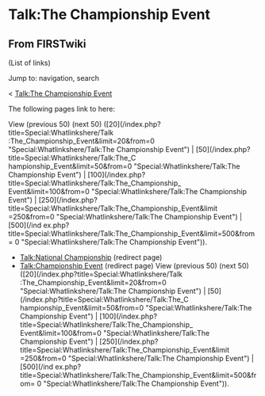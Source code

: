 # Talk:The Championship Event

## From FIRSTwiki

(List of links)

Jump to: navigation, search

< [Talk:The Championship Event](/index.php?title=Talk:The_Championship_Event&redirect=no "Talk:The
Championship Event")

The following pages link to here:

View (previous 50) (next 50) ([20](/index.php?title=Special:Whatlinkshere/Talk
:The_Championship_Event&limit=20&from=0 "Special:Whatlinkshere/Talk:The
Championship Event") | [50](/index.php?title=Special:Whatlinkshere/Talk:The_C
hampionship_Event&limit=50&from=0 "Special:Whatlinkshere/Talk:The Championship
Event") | [100](/index.php?title=Special:Whatlinkshere/Talk:The_Championship_
Event&limit=100&from=0 "Special:Whatlinkshere/Talk:The Championship Event") | [250](/index.php?title=Special:Whatlinkshere/Talk:The_Championship_Event&limit
=250&from=0 "Special:Whatlinkshere/Talk:The Championship Event") | [500](/ind
ex.php?title=Special:Whatlinkshere/Talk:The_Championship_Event&limit=500&from=
0 "Special:Whatlinkshere/Talk:The Championship Event")).

- [Talk:National Championship](/index.php?title=Talk:National_Championship&redirect=no "Talk:National Championship") (redirect page)
- [Talk:Championship Event](/index.php?title=Talk:Championship_Event&redirect=no "Talk:Championship Event") (redirect page) View (previous 50) (next 50) ([20](/index.php?title=Special:Whatlinkshere/Talk
  :The_Championship_Event&limit=20&from=0 "Special:Whatlinkshere/Talk:The
  Championship Event") | [50](/index.php?title=Special:Whatlinkshere/Talk:The_C
  hampionship_Event&limit=50&from=0 "Special:Whatlinkshere/Talk:The Championship
  Event") | [100](/index.php?title=Special:Whatlinkshere/Talk:The_Championship_
  Event&limit=100&from=0 "Special:Whatlinkshere/Talk:The Championship Event") | [250](/index.php?title=Special:Whatlinkshere/Talk:The_Championship_Event&limit
  =250&from=0 "Special:Whatlinkshere/Talk:The Championship Event") | [500](/ind
  ex.php?title=Special:Whatlinkshere/Talk:The_Championship_Event&limit=500&from=
  0 "Special:Whatlinkshere/Talk:The Championship Event")).
